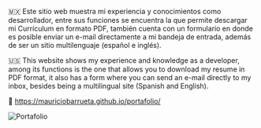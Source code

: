 🇲🇽 Este sitio web muestra mi experiencia y conocimientos como desarrollador, entre sus funciones se encuentra la que permite descargar mi Currículum en formato PDF, también cuenta con un formulario en donde es posible enviar un e-mail directamente a mi bandeja de entrada, además de ser un sitio multilenguaje (español e inglés).

🇺🇸 This website shows my experience and knowledge as a developer, among its functions is the one that allows you to download my resume in PDF format, it also has a form where you can send an e-mail directly to my inbox, besides being a multilingual site (Spanish and English). 

🔗 https://mauriciobarrueta.github.io/portafolio/


![Portafolio](https://github.com/user-attachments/assets/10ad9ee0-8845-488e-b618-a847b8d74848)
